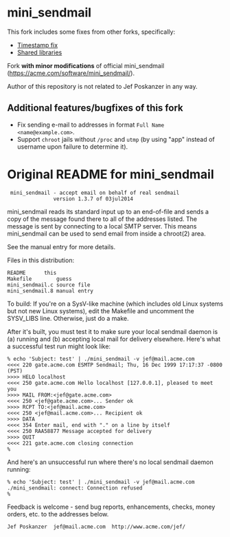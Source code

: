 # mini_sendmail

This fork includes some fixes from other forks, specifically:

* [Timestamp fix](https://github.com/rgpublic/mini_sendmail/commit/2432d0869885b7755a69114cf2ceea3403012da4)
* [Shared libraries](https://github.com/simonswine/mini_sendmail/commit/fb290c11486bc1e0ddf7f0d935e6435ed2d2c00e)

Fork **with minor modifications** of official mini_sendmail (https://acme.com/software/mini_sendmail/).

Author of this repository is not related to Jef Poskanzer in any way.

## Additional features/bugfixes of this fork

* Fix sending e-mail to addresses in format `Full Name <name@example.com>`.
* Support `chroot` jails without `/proc` and `utmp` (by using "app" instead of 
username upon failure to determine it).

# Original README for mini_sendmail
     mini_sendmail - accept email on behalf of real sendmail
                   version 1.3.7 of 03jul2014

mini_sendmail reads its standard input up to an end-of-file and
sends a copy of the message found there to all of the addresses
listed.  The message is sent by connecting to a local SMTP server.
This means mini_sendmail can be used to send email from inside a
chroot(2) area.

See the manual entry for more details.

Files in this distribution:

    README		this
    Makefile		guess
    mini_sendmail.c	source file
    mini_sendmail.8	manual entry

To build: If you're on a SysV-like machine (which includes old Linux systems
but not new Linux systems), edit the Makefile and uncomment the SYSV_LIBS
line.  Otherwise, just do a make.

After it's built, you must test it to make sure your local sendmail
daemon is (a) running and (b) accepting local mail for delivery
elsewhere.  Here's what a successful test run might look like:

    % echo 'Subject: test' | ./mini_sendmail -v jef@mail.acme.com
    <<<< 220 gate.acme.com ESMTP Sendmail; Thu, 16 Dec 1999 17:17:37 -0800 (PST)
    >>>> HELO localhost
    <<<< 250 gate.acme.com Hello localhost [127.0.0.1], pleased to meet you
    >>>> MAIL FROM:<jef@gate.acme.com>
    <<<< 250 <jef@gate.acme.com>... Sender ok
    >>>> RCPT TO:<jef@mail.acme.com>
    <<<< 250 <jef@mail.acme.com>... Recipient ok
    >>>> DATA
    <<<< 354 Enter mail, end with "." on a line by itself
    <<<< 250 RAA58877 Message accepted for delivery
    >>>> QUIT
    <<<< 221 gate.acme.com closing connection
    % 

And here's an unsuccessful run where there's no local sendmail
daemon running:

    % echo 'Subject: test' | ./mini_sendmail -v jef@mail.acme.com
    ./mini_sendmail: connect: Connection refused
    % 


Feedback is welcome - send bug reports, enhancements, checks, money
orders, etc. to the addresses below.

    Jef Poskanzer  jef@mail.acme.com  http://www.acme.com/jef/
